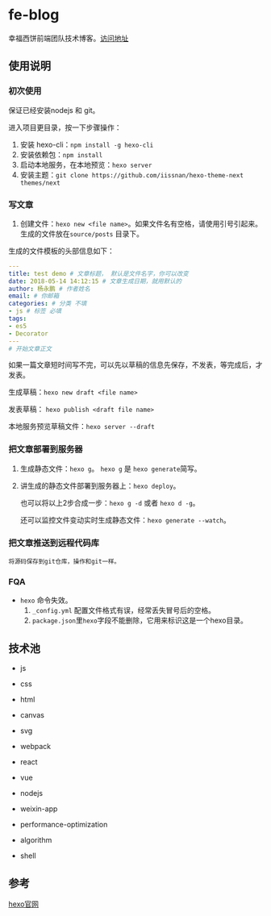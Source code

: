 # fe-blog
幸福西饼前端团队技术博客。[访问地址][1]

## 使用说明

### 初次使用

保证已经安装nodejs 和 git。

进入项目更目录，按一下步骤操作：

1. 安装 hexo-cli：`npm install -g hexo-cli`
2. 安装依赖包：`npm install`
3. 启动本地服务，在本地预览：`hexo server`
4. 安装主题：`git clone https://github.com/iissnan/hexo-theme-next themes/next`

### 写文章

1. 创建文件：`hexo new <file name>`。如果文件名有空格，请使用引号引起来。生成的文件放在`source/posts` 目录下。

生成的文件模板的头部信息如下：

```yaml
---
title: test demo # 文章标题， 默认是文件名字，你可以改变
date: 2018-05-14 14:12:15 # 文章生成日期，就用默认的
author: 杨永鹏 # 作者姓名
email: # 你邮箱
categories: # 分类 不填
- js # 标签 必填
tags:
- es5
- Decorator
---
# 开始文章正文
```

如果一篇文章短时间写不完，可以先以草稿的信息先保存，不发表，等完成后，才发表。

生成草稿：`hexo new draft <file name>`

发表草稿： `hexo publish <draft file name>`

本地服务预览草稿文件：`hexo server --draft`

### 把文章部署到服务器

1. 生成静态文件：`hexo g`。 `hexo g` 是 `hexo generate`简写。
2. 讲生成的静态文件部署到服务器上：`hexo deploy`。

    也可以将以上2步合成一步：`hexo g -d` 或者 `hexo d -g`。

    还可以监控文件变动实时生成静态文件：`hexo generate --watch`。

### 把文章推送到远程代码库

    将源码保存到git仓库，操作和git一样。

### FQA

- `hexo` 命令失效。
    1. `_config.yml` 配置文件格式有误，经常丢失冒号后的空格。
    2. `package.json`里`hexo`字段不能删除，它用来标识这是一个hexo目录。

## 技术池

- js

- css

- html

- canvas

- svg

- webpack

- react

- vue

- nodejs

- weixin-app

- performance-optimization

- algorithm

- shell



## 参考

[hexo官网][2]


[1]:https://xfxb.github.io/fe-blog/ "博客GitHub访问地址"
[2]:https://hexo.io/ "hexo官网"
[3]:https://www.staticgen.com/ "A List of Static Site Generators for JAMstack Sites"